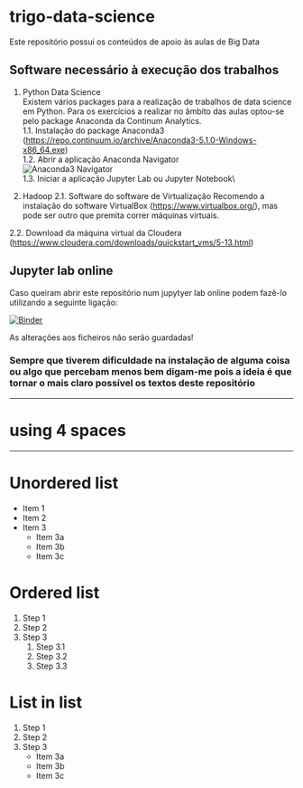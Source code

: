# trigo-data-science

Este repositório possui os conteúdos de apoio às aulas de Big Data

## Software necessário à execução dos trabalhos

1. Python Data Science\
Existem vários packages para a realização de trabalhos de data science em Python. Para os exercícios a realizar no âmbito das aulas optou-se pelo package Anaconda da Continum Analytics.\
    1.1. Instalação do package Anaconda3 (https://repo.continuum.io/archive/Anaconda3-5.1.0-Windows-x86_64.exe)\
    1.2. Abrir a aplicação Anaconda Navigator\
   ![Anaconda3 Navigator](http://res.cloudinary.com/dbcauiwaz/image/upload/c_scale,w_512/v1523867285/anaconda-navigator.png)\
    1.3. Iniciar a aplicação Jupyter Lab ou Jupyter Notebook\

2. Hadoop
    2.1. Software do software de Virtualização
    Recomendo a instalação do software VirtualBox (https://www.virtualbox.org/), mas pode ser outro que premita correr máquinas virtuais.
    
  2.2. Download da máquina virtual da Cloudera (https://www.cloudera.com/downloads/quickstart_vms/5-13.html)

## Jupyter lab online

Caso queiram abrir este repositório num jupytyer lab online podem fazê-lo utilizando a seguinte ligação:

[![Binder](https://mybinder.org/badge.svg)](https://mybinder.org/v2/gh/atrigo/trigo-data-science.git/master?urlpath=lab)

As alterações aos ficheiros não serão guardadas!

### Sempre que tiverem dificuldade na instalação de alguma coisa ou algo que percebam menos bem digam-me pois a ideia é que tornar o mais claro possível os textos deste repositório



----------------
# using 4 spaces
----------------

# Unordered list

* Item 1
* Item 2
* Item 3
    * Item 3a
    * Item 3b
    * Item 3c

# Ordered list

1. Step 1
2. Step 2
3. Step 3
    1. Step 3.1
    2. Step 3.2
    3. Step 3.3

# List in list

1. Step 1
2. Step 2
3. Step 3
    * Item 3a
    * Item 3b
    * Item 3c
